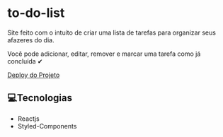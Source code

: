# to-do-list
<p>Site feito com o intuito de criar uma lista de tarefas para organizar seus afazeres do dia.</p>
<p>Você pode adicionar, editar, remover e marcar uma tarefa como já concluída ✔ </p>

<a href="https://todo-list-2-0.vercel.app/" >Deploy do Projeto </a>
 <h2>💻Tecnologias</h2>
 <ul>
 <li> Reactjs</li>
 <li> Styled-Components</li>
 </ul>
